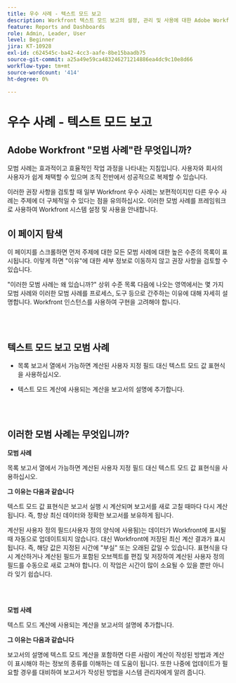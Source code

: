 ```yaml
---
title: 우수 사례 - 텍스트 모드 보고
description: Workfront 텍스트 모드 보고의 설정, 관리 및 사용에 대한 Adobe Workfront 전문가의 모범 사례 권장 사항을 살펴보십시오.
feature: Reports and Dashboards
role: Admin, Leader, User
level: Beginner
jira: KT-10928
exl-id: c624545c-ba42-4cc3-aafe-8be15baadb75
source-git-commit: a25a49e59ca483246271214886ea4dc9c10e8d66
workflow-type: tm+mt
source-wordcount: '414'
ht-degree: 0%

---
```


# 우수 사례 - 텍스트 모드 보고

## Adobe Workfront &quot;모범 사례&quot;란 무엇입니까?

모범 사례는 효과적이고 효율적인 작업 과정을 나타내는 지침입니다. 사용자와 회사의 사용자가 쉽게 채택할 수 있으며 조직 전반에서 성공적으로 복제할 수 있습니다.

이러한 권장 사항을 검토할 때 일부 Workfront 우수 사례는 보편적이지만 다른 우수 사례는 주제에 더 구체적일 수 있다는 점을 유의하십시오. 이러한 모범 사례를 프레임워크로 사용하여 Workfront 시스템 설정 및 사용을 안내합니다.

## 이 페이지 탐색

이 페이지를 스크롤하면 먼저 주제에 대한 모든 모범 사례에 대한 높은 수준의 목록이 표시됩니다. 이렇게 하면 &quot;이유&quot;에 대한 세부 정보로 이동하지 않고 권장 사항을 검토할 수 있습니다.

&quot;이러한 모범 사례는 왜 있습니까?&quot; 상위 수준 목록 다음에 나오는 영역에서는 몇 가지 모범 사례와 이러한 모범 사례를 프로세스, 도구 등으로 간주하는 이유에 대해 자세히 설명합니다. Workfront 인스턴스를 사용하여 구현을 고려해야 합니다.

</br>
</br>

## 텍스트 모드 보고 모범 사례

* 목록 보고서 열에서 가능하면 계산된 사용자 지정 필드 대신 텍스트 모드 값 표현식을 사용하십시오.

* 텍스트 모드 계산에 사용되는 계산을 보고서의 설명에 추가합니다.

</br>
</br>

## 이러한 모범 사례는 무엇입니까?

**모범 사례**

목록 보고서 열에서 가능하면 계산된 사용자 지정 필드 대신 텍스트 모드 값 표현식을 사용하십시오.



**그 이유는 다음과 같습니다**

텍스트 모드 값 표현식은 보고서 실행 시 계산되며 보고서를 새로 고칠 때마다 다시 계산됩니다. 즉, 항상 최신 데이터와 정확한 보고서를 보유하게 됩니다.



계산된 사용자 정의 필드(사용자 정의 양식에 사용됨)는 데이터가 Workfront에 표시될 때 자동으로 업데이트되지 않습니다. 대신 Workfront에 저장된 최신 계산 결과가 표시됩니다. 즉, 해당 값은 지정된 시간에 &quot;부실&quot; 또는 오래된 값일 수 있습니다. 표현식을 다시 계산하거나 계산된 필드가 포함된 오브젝트를 편집 및 저장하여 계산된 사용자 정의 필드를 수동으로 새로 고쳐야 합니다. 이 작업은 시간이 많이 소요될 수 있을 뿐만 아니라 잊기 쉽습니다.


</br>
</br>

**모범 사례**

텍스트 모드 계산에 사용되는 계산을 보고서의 설명에 추가합니다.



**그 이유는 다음과 같습니다**

보고서의 설명에 텍스트 모드 계산을 포함하면 다른 사람이 계산이 작성된 방법과 계산이 표시해야 하는 정보의 종류를 이해하는 데 도움이 됩니다. 또한 나중에 업데이트가 필요할 경우를 대비하여 보고서가 작성된 방법을 시스템 관리자에게 알려 줍니다.
